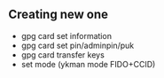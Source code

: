 ## Creating new one

- gpg card set information
- gpg card set pin/adminpin/puk
- gpg card transfer keys
- set mode (ykman mode FIDO+CCID)
